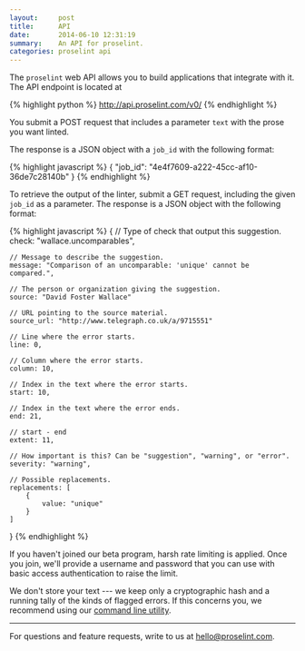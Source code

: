 ```yaml
---
layout:     post
title:      API
date:       2014-06-10 12:31:19
summary:    An API for proselint.
categories: proselint api
---
```


The `proselint` web API allows you to build applications that integrate with it. The API endpoint is located at

{% highlight python %}
http://api.proselint.com/v0/
{% endhighlight %}

You submit a POST request that includes a parameter `text` with the prose you want linted.

The response is a JSON object with a `job_id` with the following format:

{% highlight javascript %}
{
  "job_id": "4e4f7609-a222-45cc-af10-36de7c28140b"
}
{% endhighlight %}

To retrieve the output of the linter, submit a GET request, including the given `job_id` as a parameter. The response is a JSON object with the following format:

{% highlight javascript %}
{
    // Type of check that output this suggestion.
    check: "wallace.uncomparables",

    // Message to describe the suggestion.
    message: "Comparison of an uncomparable: 'unique' cannot be compared.",

    // The person or organization giving the suggestion.
    source: "David Foster Wallace"

    // URL pointing to the source material.
    source_url: "http://www.telegraph.co.uk/a/9715551"

    // Line where the error starts.
    line: 0,

    // Column where the error starts.
    column: 10,

    // Index in the text where the error starts.
    start: 10,

    // Index in the text where the error ends.
    end: 21,

    // start - end
    extent: 11,

    // How important is this? Can be "suggestion", "warning", or "error".
    severity: "warning",

    // Possible replacements.
    replacements: [
        {
            value: "unique"
        }
    ]
}
{% endhighlight %}

If you haven't joined our beta program, harsh rate limiting is applied. Once you join, we'll provide a username and password that you can use with basic access authentication to raise the limit.

We don't store your text --- we keep only a cryptographic hash and a running tally of the kinds of flagged errors. If this concerns you, we recommend using our <a href="/utility">command line utility</a>.

---

For questions and feature requests, write to us at <a href="mailto:hello@proselint.com">hello@proselint.com</a>.
